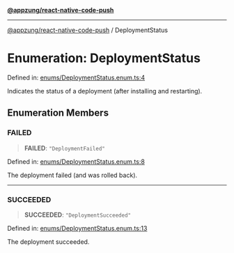[**@appzung/react-native-code-push**](../README.md)

---

[@appzung/react-native-code-push](../README.md) / DeploymentStatus

# Enumeration: DeploymentStatus

Defined in: [enums/DeploymentStatus.enum.ts:4](https://github.com/AppZung/react-native-code-push/blob/5f900017beec34f1e037ac881585c7f5fb00d5dd/src/enums/DeploymentStatus.enum.ts#L4)

Indicates the status of a deployment (after installing and restarting).

## Enumeration Members

### FAILED

> **FAILED**: `"DeploymentFailed"`

Defined in: [enums/DeploymentStatus.enum.ts:8](https://github.com/AppZung/react-native-code-push/blob/5f900017beec34f1e037ac881585c7f5fb00d5dd/src/enums/DeploymentStatus.enum.ts#L8)

The deployment failed (and was rolled back).

---

### SUCCEEDED

> **SUCCEEDED**: `"DeploymentSucceeded"`

Defined in: [enums/DeploymentStatus.enum.ts:13](https://github.com/AppZung/react-native-code-push/blob/5f900017beec34f1e037ac881585c7f5fb00d5dd/src/enums/DeploymentStatus.enum.ts#L13)

The deployment succeeded.
